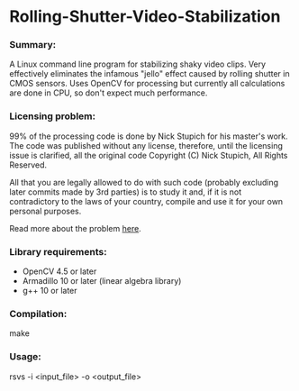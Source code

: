 Rolling-Shutter-Video-Stabilization
===================================

### Summary:

A Linux command line program for stabilizing shaky video clips. Very effectively eliminates the infamous "jello" effect caused by rolling shutter in CMOS sensors. Uses OpenCV for processing but currently all calculations are done in CPU, so don't expect much performance.

### Licensing problem:

99% of the processing code is done by Nick Stupich for his master's work. The code was published without any license, therefore, until the licensing issue is clarified, all the original code Copyright (C) Nick Stupich, All Rights Reserved.

All that you are legally allowed to do with such code (probably excluding later commits made by 3rd parties) is to study it and, if it is not contradictory to the laws of your country, compile and use it for your own personal purposes.

Read more about the problem [here](https://www.gnu.org/licenses/license-list.html#NoLicense).

### Library requirements:

* OpenCV 4.5 or later
* Armadillo 10 or later (linear algebra library)
* g++ 10 or later

### Compilation:

make

### Usage:

rsvs -i <input_file> -o <output_file>
